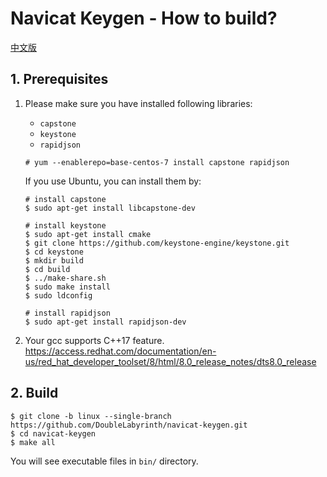 # Navicat Keygen - How to build?

[中文版](how-to-build.zh-CN.md)

## 1. Prerequisites

1. Please make sure you have installed following libraries:

   * `capstone`
   * `keystone`
   * `rapidjson`
   
   ```console
   # yum --enablerepo=base-centos-7 install capstone rapidjson
   ```

   If you use Ubuntu, you can install them by:

   ```console
   # install capstone
   $ sudo apt-get install libcapstone-dev

   # install keystone
   $ sudo apt-get install cmake
   $ git clone https://github.com/keystone-engine/keystone.git
   $ cd keystone
   $ mkdir build
   $ cd build
   $ ../make-share.sh
   $ sudo make install
   $ sudo ldconfig

   # install rapidjson
   $ sudo apt-get install rapidjson-dev
   ```

2. Your gcc supports C++17 feature.
   https://access.redhat.com/documentation/en-us/red_hat_developer_toolset/8/html/8.0_release_notes/dts8.0_release

## 2. Build

```console
$ git clone -b linux --single-branch https://github.com/DoubleLabyrinth/navicat-keygen.git
$ cd navicat-keygen
$ make all
```

You will see executable files in `bin/` directory. 
